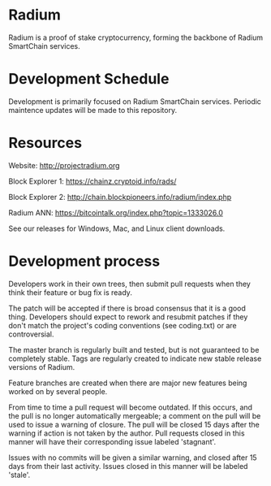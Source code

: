 # Radium
Radium is a proof of stake cryptocurrency, forming the backbone of Radium SmartChain services.

Development Schedule
===========================
Development is primarily focused on Radium SmartChain services. Periodic maintence updates will be made to this repository.

Resources
===========================
Website: http://projectradium.org

Block Explorer 1: https://chainz.cryptoid.info/rads/

Block Explorer 2: http://chain.blockpioneers.info/radium/index.php

Radium ANN: https://bitcointalk.org/index.php?topic=1333026.0

See our releases for Windows, Mac, and Linux client downloads.

Development process
===========================

Developers work in their own trees, then submit pull requests when
they think their feature or bug fix is ready.

The patch will be accepted if there is broad consensus that it is a
good thing.  Developers should expect to rework and resubmit patches
if they don't match the project's coding conventions (see coding.txt)
or are controversial.

The master branch is regularly built and tested, but is not guaranteed
to be completely stable. Tags are regularly created to indicate new
stable release versions of Radium.

Feature branches are created when there are major new features being
worked on by several people.

From time to time a pull request will become outdated. If this occurs, and
the pull is no longer automatically mergeable; a comment on the pull will
be used to issue a warning of closure. The pull will be closed 15 days
after the warning if action is not taken by the author. Pull requests closed
in this manner will have their corresponding issue labeled 'stagnant'.

Issues with no commits will be given a similar warning, and closed after
15 days from their last activity. Issues closed in this manner will be 
labeled 'stale'.
